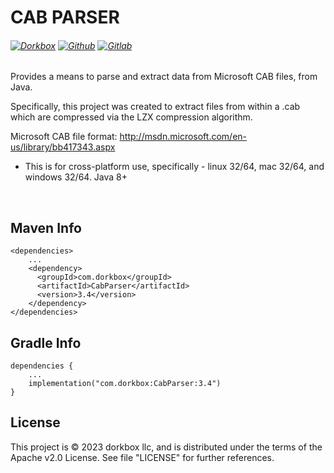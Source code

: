 CAB PARSER
===========

###### [![Dorkbox](https://badge.dorkbox.com/dorkbox.svg "Dorkbox")](https://git.dorkbox.com/dorkbox/CabParser) [![Github](https://badge.dorkbox.com/github.svg "Github")](https://github.com/dorkbox/CabParser) [![Gitlab](https://badge.dorkbox.com/gitlab.svg "Gitlab")](https://gitlab.com/dorkbox/CabParser)



Provides a means to parse and extract data from Microsoft CAB files, from Java.

Specifically, this project was created to extract files from within a .cab which are compressed via the LZX compression algorithm.

Microsoft CAB file format: http://msdn.microsoft.com/en-us/library/bb417343.aspx

- This is for cross-platform use, specifically - linux 32/64, mac 32/64, and windows 32/64. Java 8+



&nbsp; 
&nbsp; 

Maven Info
---------
```
<dependencies>
    ...
    <dependency>
      <groupId>com.dorkbox</groupId>
      <artifactId>CabParser</artifactId>
      <version>3.4</version>
    </dependency>
</dependencies>
```

Gradle Info
---------
```
dependencies {
    ...
    implementation("com.dorkbox:CabParser:3.4")
}
```

License
---------
This project is © 2023 dorkbox llc, and is distributed under the terms of the Apache v2.0 License. See file "LICENSE" for further 
references.
